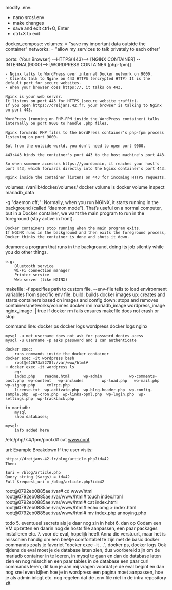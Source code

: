 modify .env:
- nano srcs/.env
- make changes
- save and exit ctrl+O, Enter
- ctrl+X to exit

docker_compose:
	volumes: = "save my important data outside the container"
	networks: = "allow my services to talk privately to each other"

ports:
	(Your Browser) --HTTPS(443)--> [NGINX CONTAINER] --INTERNAL(9000)--> [WORDPRESS CONTAINER (php-fpm)]

	- Nginx talks to WordPress over internal Docker network on 9000.
	- Clients talk to Nginx on 443 HTTPS (encrypted HTTP) It is the default port for secure websites.
	- When your browser does https://, it talks on 443.

	Nginx is your web server.
	It listens on port 443 for HTTPS (secure website traffic).
	If you open https://dreijans.42.fr, your browser is talking to Nginx on port 443.

	WordPress (running on PHP-FPM inside the WordPress container) talks internally on port 9000 to handle .php files.

	Nginx forwards PHP files to the WordPress container's php-fpm process listening on port 9000.

	But from the outside world, you don't need to open port 9000.

	443:443 binds the container's port 443 to the host machine's port 443.

	So when someone accesses https://yourdomain, it reaches your host's port 443, which forwards directly into the Nginx container's port 443.

	Nginx inside the container listens on 443 for incoming HTTPS requests.

volumes:
	/var/lib/docker/volumes/
	docker volume ls
	docker volume inspect mariadb_data


-g "daemon off;":
	Normally, when you run NGINX, it starts running in the background (called “daemon mode”). That’s useful on a normal computer, but in a Docker container, we want the main program to run in the foreground (stay active in front).

	Docker containers stop running when the main program exits.
	If NGINX runs in the background and then exits the foreground process, Docker thinks the container is done and shuts it down.

deamon:
	a program that runs in the background, doing its job silently while you do other things.
	
	e.g:
		Bluetooth service
		Wi-Fi connection manager
		Printer service
		Web server (like NGINX)

makefile:
	-f specifies path to custom file.
	--env-file tells to load environment variables from specific env file.
	build: builds docker images
	up: creates and starts containers based on images and config
	down: stops and removes containers/networks/volumes
	docker rmi mariadb_image wordpress_image nginx_image || true if docker rm fails ensures makefile does not crash or stop


command line:
	docker ps
	docker logs wordpress
	docker logs nginx

	mysql -u met username does not ask for password denies acess
	mysql -u username -p asks password and I can authenticate

	docker exec: 
		runs commands inside the docker container
	docker exec -it wordpress bash
		root@e42673a5278f:/var/www/html# 
	➜ docker exec -it wordpress ls
		eg:
		index.php    readme.html      wp-admin            wp-comments-post.php  wp-content   wp-includes        wp-load.php   wp-mail.php      wp-signup.php     xmlrpc.php
		license.txt  wp-activate.php  wp-blog-header.php  wp-config-sample.php  wp-cron.php  wp-links-opml.php  wp-login.php  wp-settings.php  wp-trackback.php
	
	in mariadb:
		mysql
		show databases;
	
	mysql:
		info added here

/etc/php/7.4/fpm/pool.d# cat www.conf

uri:
	Example Breakdown
	If the user visits:

	https://dreijans.42.fr/blog/article.php?id=42
	Then:

	$uri = /blog/article.php
	Query string ($args) = id=42
	Full $request_uri = /blog/article.php?id=42


root@0792eb0885ae:/var# cd www/html
root@0792eb0885ae:/var/www/html# touch index.html
root@0792eb0885ae:/var/www/html# cat index.html
root@0792eb0885ae:/var/www/html# echo omg > index.html
root@0792eb0885ae:/var/www/html# mv index.php annoying.php




todo
5. eventueel secrets als je daar nog zin in hebt
6. dan op Codam een VM opzetten en daarin nog de hosts file aanpassen, een paar packages installeren etc.
7. voor de eval, hopelijk heeft Anna die verstuurt, maar het is misschien handig om een beetje comfortabel te zijn met de basic docker commands zoals je favoriet "docker exec -it ...", docker ps, docker logs
Ook tijdens de eval moet je de database laten zien, dus voorbereid zijn om de mariadb container in te loeren, in mysql te gaan en dan de database laten zien en nog misschien een paar tables in de database
een paar curl commands leren, dit kun je aan mij vragen voordat je de eval begint
en dan nog snel even kijken hoe je in wordpress een pagina moet aanpassen, hoe je als admin inlogt etc.
nog regelen dat de .env file niet in de intra repository zit